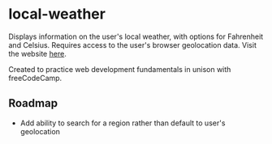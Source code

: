 # local-weather
Displays information on the user's local weather, with options for Fahrenheit and Celsius. Requires access to the user's browser geolocation data. Visit the website [here](https://ntivirikin.github.io/local-weather/).

Created to practice web development fundamentals in unison with freeCodeCamp.

## Roadmap
* Add ability to search for a region rather than default to user's geolocation
